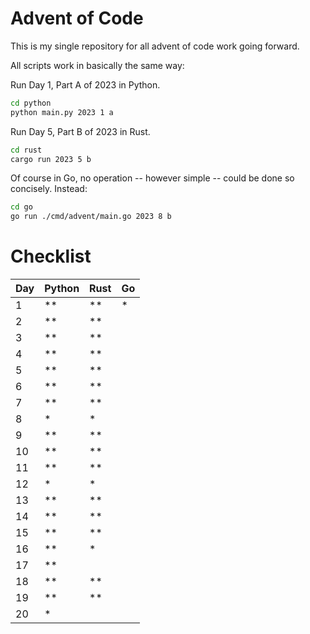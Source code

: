# Advent of Code

This is my single repository for all advent of code work going forward.


All scripts work in basically the same way:


Run Day 1, Part A of 2023 in Python.
```bash
cd python
python main.py 2023 1 a
```

Run Day 5, Part B of 2023 in Rust.
```bash
cd rust
cargo run 2023 5 b
```

Of course in Go, no operation -- however simple -- could be done so concisely. Instead:
```bash
cd go
go run ./cmd/advent/main.go 2023 8 b
```


# Checklist

|  Day | Python | Rust |  Go  |
|  --- | ------ | ---- | ---- |
|   1  |   **   |  **  |  *   |
|   2  |   **   |  **  |      |
|   3  |   **   |  **  |      |
|   4  |   **   |  **  |      |
|   5  |   **   |  **  |      |
|   6  |   **   |  **  |      |
|   7  |   **   |  **  |      |
|   8  |   *    |  *   |      |
|   9  |   **   |  **  |      |
|  10  |   **   |  **  |      |
|  11  |   **   |  **  |      |
|  12  |   *    |  *   |      |
|  13  |   **   |  **  |      |
|  14  |   **   |  **  |      |
|  15  |   **   |  **  |      |
|  16  |   **   |  *   |      |
|  17  |   **   |      |      |
|  18  |   **   |  **  |      |
|  19  |   **   |  **  |      |
|  20  |   *    |      |      |
